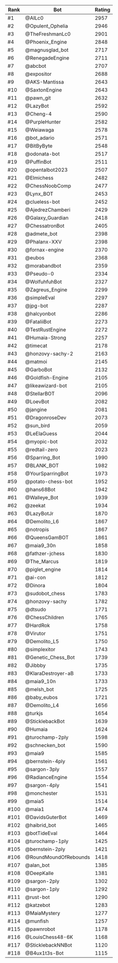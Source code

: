 Rank|Bot|Rating
---|---|---
#1|@AILc0|2957
#2|@Opulent_Ophelia|2946
#3|@TheFreshmanLc0|2901
#4|@Phoenix_Engine|2848
#5|@magnusglad_bot|2717
#6|@RenegadeEngine|2711
#7|@abcbot|2707
#8|@expositor|2688
#9|@AKS-Mantissa|2643
#10|@SaxtonEngine|2643
#11|@pawn_git|2632
#12|@LazyBot|2592
#13|@Cheng-4|2590
#14|@PurpleHunter|2582
#15|@Weiawaga|2578
#16|@bot_adario|2571
#17|@BitByByte|2548
#18|@odonata-bot|2517
#19|@PuffinBot|2511
#20|@opentalbot2023|2507
#21|@Elmichess|2482
#22|@ChessNoobComp|2477
#23|@Lynx_BOT|2453
#24|@clueless-bot|2452
#25|@AjedrezChamberi|2429
#26|@Galaxy_Guardian|2418
#27|@ChessatronBot|2405
#28|@admete_bot|2398
#29|@Phalanx-XXV|2398
#30|@fornax-engine|2370
#31|@eubos|2368
#32|@morabandbot|2359
#33|@Pseudo-0|2334
#34|@WolfuhfuhBot|2327
#35|@Zagreus_Engine|2299
#36|@simpleEval|2297
#37|@jpg-bot|2287
#38|@halcyonbot|2286
#39|@FataliiBot|2273
#40|@TestRustEngine|2272
#41|@Humaia-Strong|2257
#42|@timecat|2178
#43|@honzovy-sachy-2|2163
#44|@matmoi|2145
#45|@GarboBot|2132
#46|@Goldfish-Engine|2105
#47|@likeawizard-bot|2105
#48|@StellarBOT|2096
#49|@LoevBot|2082
#50|@jangine|2081
#51|@DragonroseDev|2073
#52|@sun_bird|2059
#53|@LeElaGuess|2044
#54|@myopic-bot|2032
#55|@redtail-zero|2023
#56|@Sparring_Bot|1990
#57|@BLANK_BOT|1982
#58|@YourSparringBot|1973
#59|@potato-chess-bot|1952
#60|@hans68Bot|1942
#61|@Walleye_Bot|1939
#62|@zeekat|1934
#63|@LazyBotJr|1870
#64|@Demolito_L6|1867
#65|@notropis|1867
#66|@QueensGamBOT|1861
#67|@maia9_30n|1858
#68|@fathzer-jchess|1830
#69|@The_Marcus|1819
#70|@piglet_engine|1814
#71|@ai-con|1812
#72|@Dinora|1804
#73|@sudobot_chess|1783
#74|@honzovy-sachy|1782
#75|@dtsudo|1771
#76|@ChessChildren|1765
#77|@HardRok|1758
#78|@Virutor|1751
#79|@Demolito_L5|1750
#80|@simplexitor|1743
#81|@Genetic_Chess_Bot|1739
#82|@Jibbby|1735
#83|@KlaraDestroyer-aB|1733
#84|@maia9_10n|1733
#85|@melsh_bot|1725
#86|@baby_eubos|1721
#87|@Demolito_L4|1656
#88|@turkjs|1654
#89|@SticklebackBot|1639
#90|@Humaia|1624
#91|@turochamp-2ply|1598
#92|@schnecken_bot|1590
#93|@maia9|1585
#94|@bernstein-4ply|1561
#95|@sargon-3ply|1557
#96|@RadianceEngine|1554
#97|@sargon-4ply|1541
#98|@monchester|1531
#99|@maia5|1514
#100|@maia1|1474
#101|@DavidsGuterBot|1469
#102|@haibrid_bot|1465
#103|@botTideEval|1464
#104|@turochamp-1ply|1425
#105|@bernstein-2ply|1421
#106|@RoundMoundOfRebounds|1418
#107|@alan_bot|1385
#108|@DeepKalle|1381
#109|@sargon-2ply|1302
#110|@sargon-1ply|1292
#111|@rust-bot|1290
#112|@katzebot|1283
#113|@MaiaMystery|1277
#114|@munfish|1257
#115|@pawnrobot|1178
#116|@LouisChess48-6K|1168
#117|@SticklebackNNBot|1120
#118|@B4ux1t3s-Bot|1115
